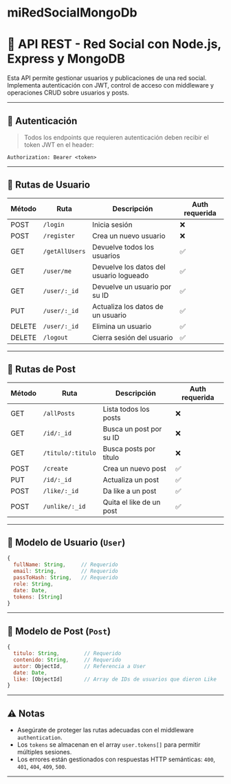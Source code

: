 # miRedSocialMongoDb

# 📘 API REST - Red Social con Node.js, Express y MongoDB

Esta API permite gestionar usuarios y publicaciones de una red social. Implementa autenticación con JWT, control de acceso con middleware y operaciones CRUD sobre usuarios y posts.

---

## 🔐 Autenticación

> Todos los endpoints que requieren autenticación deben recibir el token JWT en el header:

```
Authorization: Bearer <token>
```

---

## 👤 Rutas de Usuario

| Método | Ruta           | Descripción                             | Auth requerida |
| ------ | -------------- | --------------------------------------- | -------------- |
| POST   | `/login`       | Inicia sesión                           | ❌             |
| POST   | `/register`    | Crea un nuevo usuario                   | ❌             |
| GET    | `/getAllUsers` | Devuelve todos los usuarios             | ✅             |
| GET    | `/user/me`     | Devuelve los datos del usuario logueado | ✅             |
| GET    | `/user/:_id`   | Devuelve un usuario por su ID           | ✅             |
| PUT    | `/user/:_id`   | Actualiza los datos de un usuario       | ✅             |
| DELETE | `/user/:_id`   | Elimina un usuario                      | ✅             |
| DELETE | `/logout`      | Cierra sesión del usuario               | ✅             |

---

## 📝 Rutas de Post

| Método | Ruta              | Descripción              | Auth requerida |
| ------ | ----------------- | ------------------------ | -------------- |
| GET    | `/allPosts`       | Lista todos los posts    | ❌             |
| GET    | `/id/:_id`        | Busca un post por su ID  | ❌             |
| GET    | `/titulo/:titulo` | Busca posts por título   | ❌             |
| POST   | `/create`         | Crea un nuevo post       | ✅             |
| PUT    | `/id/:_id`        | Actualiza un post        | ✅             |
| POST   | `/like/:_id`      | Da like a un post        | ✅             |
| POST   | `/unlike/:_id`    | Quita el like de un post | ✅             |

---

## 🧪 Modelo de Usuario (`User`)

```js
{
  fullName: String,     // Requerido
  email: String,        // Requerido
  passToHash: String,   // Requerido
  role: String,
  date: Date,
  tokens: [String]
}
```

---

## 🣾 Modelo de Post (`Post`)

```js
{
  titulo: String,        // Requerido
  contenido: String,     // Requerido
  autor: ObjectId,       // Referencia a User
  date: Date,
  like: [ObjectId]       // Array de IDs de usuarios que dieron Like
}
```

---

## ⚠️ Notas

- Asegúrate de proteger las rutas adecuadas con el middleware `authentication`.
- Los `tokens` se almacenan en el array `user.tokens[]` para permitir múltiples sesiones.
- Los errores están gestionados con respuestas HTTP semánticas: `400`, `401`, `404`, `409`, `500`.

---
